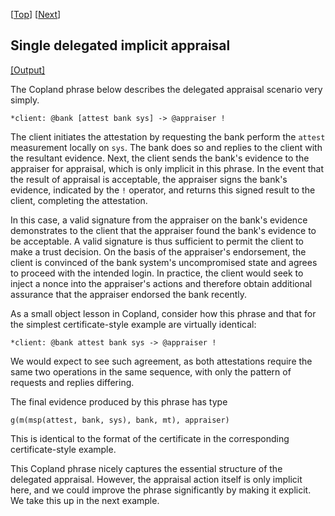 \[[Top](../delegated.md)\] \[[Next](./cba_b_check_appraise_sink.md)\]

## Single delegated implicit appraisal

<a href="cba_b_check.xhtml" target="_blank">[Output]</a>

The Copland phrase below describes the delegated appraisal scenario
very simply.

```
*client: @bank [attest bank sys] -> @appraiser ! 
```

The client initiates the attestation by requesting the bank perform
the `attest` measurement locally on `sys`. The bank does so and
replies to the client with the resultant evidence.  Next, the client
sends the bank's evidence to the appraiser for appraisal, which is
only implicit in this phrase.  In the event that the result of
appraisal is acceptable, the appraiser signs the bank's evidence,
indicated by the `!` operator, and returns this signed result to the
client, completing the attestation.

In this case, a valid signature from the appraiser on the bank's
evidence demonstrates to the client that the appraiser found the
bank's evidence to be acceptable.  A valid signature is thus
sufficient to permit the client to make a trust decision.  On the
basis of the appraiser's endorsement, the client is convinced of the
bank system's uncompromised state and agrees to proceed with the
intended login.  In practice, the client would seek to inject a nonce
into the appraiser's actions and therefore obtain additional assurance
that the appraiser endorsed the bank recently.

As a small object lesson in Copland, consider how this phrase and that
for the simplest certificate-style example are virtually identical:

    *client: @bank attest bank sys -> @appraiser !

We would expect to see such agreement, as both attestations require
the same two operations in the same sequence, with only the pattern of
requests and replies differing.

The final evidence produced by this phrase has type

    g(m(msp(attest, bank, sys), bank, mt), appraiser)

This is identical to the format of the certificate in the
corresponding certificate-style example.

This Copland phrase nicely captures the essential structure of the
delegated appraisal.  However, the appraisal action itself is only
implicit here, and we could improve the phrase significantly by making
it explicit.  We take this up in the next example.
